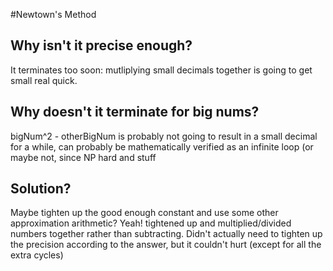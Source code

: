 #Newtown's Method

## Why isn't it precise enough?
It terminates too soon: mutliplying small decimals together is going to get small real quick. 


## Why doesn't it terminate for big nums?

bigNum^2 - otherBigNum is probably not going to result in a small decimal for a while, can probably be mathematically verified as an infinite loop (or maybe not, since NP hard and stuff 

## Solution?

Maybe tighten up the good enough constant and use some other approximation arithmetic? Yeah! tightened up and multiplied/divided numbers together rather than subtracting. Didn't actually need to tighten up the precision according to the answer, but it couldn't hurt (except for all the extra cycles)
